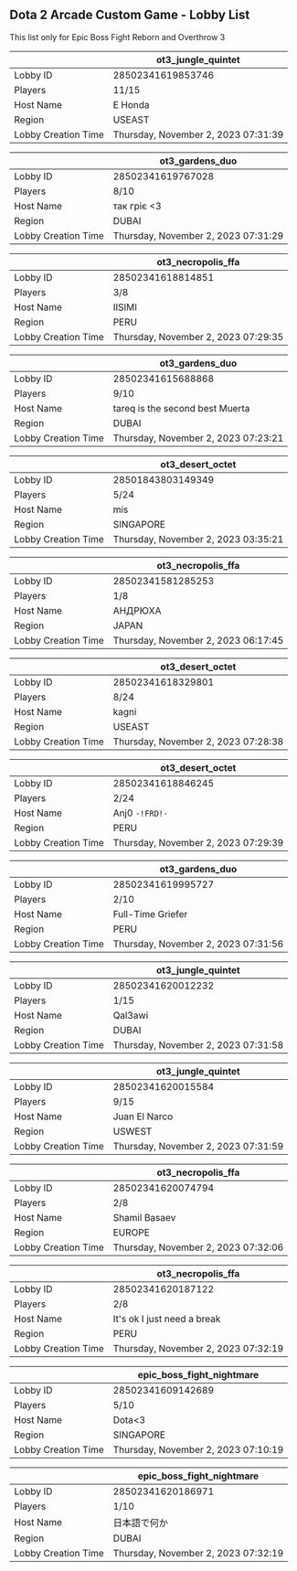 ## Dota 2 Arcade Custom Game - Lobby List

This list only for Epic Boss Fight Reborn and Overthrow 3

|  | ot3_jungle_quintet |
| ------ | ------ |
| Lobby ID | 28502341619853746 |
| Players | 11/15 |
| Host Name | E Honda |
| Region | USEAST |
| Lobby Creation Time | Thursday, November 2, 2023 07:31:39 |


|  | ot3_gardens_duo |
| ------ | ------ |
| Lobby ID | 28502341619767028 |
| Players | 8/10 |
| Host Name | так гріє <3 |
| Region | DUBAI |
| Lobby Creation Time | Thursday, November 2, 2023 07:31:29 |


|  | ot3_necropolis_ffa |
| ------ | ------ |
| Lobby ID | 28502341618814851 |
| Players | 3/8 |
| Host Name | IISIMI |
| Region | PERU |
| Lobby Creation Time | Thursday, November 2, 2023 07:29:35 |


|  | ot3_gardens_duo |
| ------ | ------ |
| Lobby ID | 28502341615688868 |
| Players | 9/10 |
| Host Name | tareq is the second best Muerta |
| Region | DUBAI |
| Lobby Creation Time | Thursday, November 2, 2023 07:23:21 |


|  | ot3_desert_octet |
| ------ | ------ |
| Lobby ID | 28501843803149349 |
| Players | 5/24 |
| Host Name | mis |
| Region | SINGAPORE |
| Lobby Creation Time | Thursday, November 2, 2023 03:35:21 |


|  | ot3_necropolis_ffa |
| ------ | ------ |
| Lobby ID | 28502341581285253 |
| Players | 1/8 |
| Host Name | АНДРЮХА |
| Region | JAPAN |
| Lobby Creation Time | Thursday, November 2, 2023 06:17:45 |


|  | ot3_desert_octet |
| ------ | ------ |
| Lobby ID | 28502341618329801 |
| Players | 8/24 |
| Host Name | kagni |
| Region | USEAST |
| Lobby Creation Time | Thursday, November 2, 2023 07:28:38 |


|  | ot3_desert_octet |
| ------ | ------ |
| Lobby ID | 28502341618846245 |
| Players | 2/24 |
| Host Name | Anj0 `-!FRD!-` |
| Region | PERU |
| Lobby Creation Time | Thursday, November 2, 2023 07:29:39 |


|  | ot3_gardens_duo |
| ------ | ------ |
| Lobby ID | 28502341619995727 |
| Players | 2/10 |
| Host Name | Full-Time Griefer |
| Region | PERU |
| Lobby Creation Time | Thursday, November 2, 2023 07:31:56 |


|  | ot3_jungle_quintet |
| ------ | ------ |
| Lobby ID | 28502341620012232 |
| Players | 1/15 |
| Host Name | Qal3awi |
| Region | DUBAI |
| Lobby Creation Time | Thursday, November 2, 2023 07:31:58 |


|  | ot3_jungle_quintet |
| ------ | ------ |
| Lobby ID | 28502341620015584 |
| Players | 9/15 |
| Host Name | Juan El Narco |
| Region | USWEST |
| Lobby Creation Time | Thursday, November 2, 2023 07:31:59 |


|  | ot3_necropolis_ffa |
| ------ | ------ |
| Lobby ID | 28502341620074794 |
| Players | 2/8 |
| Host Name | Shamil Basaev |
| Region | EUROPE |
| Lobby Creation Time | Thursday, November 2, 2023 07:32:06 |


|  | ot3_necropolis_ffa |
| ------ | ------ |
| Lobby ID | 28502341620187122 |
| Players | 2/8 |
| Host Name | It's ok I just need a break |
| Region | PERU |
| Lobby Creation Time | Thursday, November 2, 2023 07:32:19 |


|  | epic_boss_fight_nightmare |
| ------ | ------ |
| Lobby ID | 28502341609142689 |
| Players | 5/10 |
| Host Name | Dota<3 |
| Region | SINGAPORE |
| Lobby Creation Time | Thursday, November 2, 2023 07:10:19 |


|  | epic_boss_fight_nightmare |
| ------ | ------ |
| Lobby ID | 28502341620186971 |
| Players | 1/10 |
| Host Name | 日本語で何か |
| Region | DUBAI |
| Lobby Creation Time | Thursday, November 2, 2023 07:32:19 |


